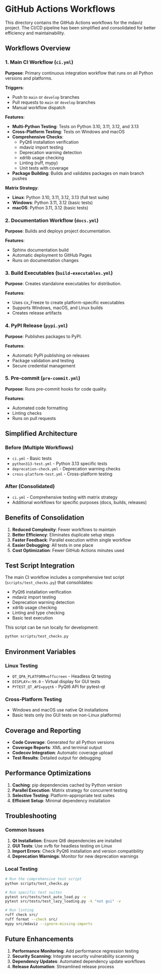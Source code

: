 # GitHub Actions Workflows

This directory contains the GitHub Actions workflows for the mdaviz project. The CI/CD pipeline has been simplified and consolidated for better efficiency and maintainability.

## Workflows Overview

### 1. Main CI Workflow (`ci.yml`)
**Purpose**: Primary continuous integration workflow that runs on all Python versions and platforms.

**Triggers**:
- Push to `main` or `develop` branches
- Pull requests to `main` or `develop` branches
- Manual workflow dispatch

**Features**:
- **Multi-Python Testing**: Tests on Python 3.10, 3.11, 3.12, and 3.13
- **Cross-Platform Testing**: Tests on Windows and macOS
- **Comprehensive Checks**:
  - PyQt6 installation verification
  - mdaviz import testing
  - Deprecation warning detection
  - xdrlib usage checking
  - Linting (ruff, mypy)
  - Unit tests with coverage
- **Package Building**: Builds and validates packages on main branch pushes

**Matrix Strategy**:
- **Linux**: Python 3.10, 3.11, 3.12, 3.13 (full test suite)
- **Windows**: Python 3.11, 3.12 (basic tests)
- **macOS**: Python 3.11, 3.12 (basic tests)

### 2. Documentation Workflow (`docs.yml`)
**Purpose**: Builds and deploys project documentation.

**Features**:
- Sphinx documentation build
- Automatic deployment to GitHub Pages
- Runs on documentation changes

### 3. Build Executables (`build-executables.yml`)
**Purpose**: Creates standalone executables for distribution.

**Features**:
- Uses cx_Freeze to create platform-specific executables
- Supports Windows, macOS, and Linux builds
- Creates release artifacts

### 4. PyPI Release (`pypi.yml`)
**Purpose**: Publishes packages to PyPI.

**Features**:
- Automatic PyPI publishing on releases
- Package validation and testing
- Secure credential management

### 5. Pre-commit (`pre-commit.yml`)
**Purpose**: Runs pre-commit hooks for code quality.

**Features**:
- Automated code formatting
- Linting checks
- Runs on pull requests

## Simplified Architecture

### Before (Multiple Workflows)
- `ci.yml` - Basic tests
- `python313-test.yml` - Python 3.13 specific tests
- `deprecation-check.yml` - Deprecation warning checks
- `cross-platform-test.yml` - Cross-platform testing

### After (Consolidated)
- `ci.yml` - Comprehensive testing with matrix strategy
- Additional workflows for specific purposes (docs, builds, releases)

## Benefits of Consolidation

1. **Reduced Complexity**: Fewer workflows to maintain
2. **Better Efficiency**: Eliminates duplicate setup steps
3. **Faster Feedback**: Parallel execution within single workflow
4. **Easier Debugging**: All tests in one place
5. **Cost Optimization**: Fewer GitHub Actions minutes used

## Test Script Integration

The main CI workflow includes a comprehensive test script (`scripts/test_checks.py`) that consolidates:
- PyQt6 installation verification
- mdaviz import testing
- Deprecation warning detection
- xdrlib usage checking
- Linting and type checking
- Basic test execution

This script can be run locally for development:
```bash
python scripts/test_checks.py
```

## Environment Variables

### Linux Testing
- `QT_QPA_PLATFORM=offscreen` - Headless Qt testing
- `DISPLAY=:99.0` - Virtual display for GUI tests
- `PYTEST_QT_API=pyqt6` - PyQt6 API for pytest-qt

### Cross-Platform Testing
- Windows and macOS use native Qt installations
- Basic tests only (no GUI tests on non-Linux platforms)

## Coverage and Reporting

- **Code Coverage**: Generated for all Python versions
- **Coverage Reports**: XML and terminal output
- **Codecov Integration**: Automatic coverage upload
- **Test Results**: Detailed output for debugging

## Performance Optimizations

1. **Caching**: pip dependencies cached by Python version
2. **Parallel Execution**: Matrix strategy for concurrent testing
3. **Selective Testing**: Platform-appropriate test suites
4. **Efficient Setup**: Minimal dependency installation

## Troubleshooting

### Common Issues
1. **Qt Installation**: Ensure Qt6 dependencies are installed
2. **GUI Tests**: Use xvfb for headless testing on Linux
3. **Import Errors**: Check PyQt6 installation and version compatibility
4. **Deprecation Warnings**: Monitor for new deprecation warnings

### Local Testing
```bash
# Run the comprehensive test script
python scripts/test_checks.py

# Run specific test suites
pytest src/tests/test_auto_load.py -v
pytest src/tests/test_lazy_loading.py -k "not gui" -v

# Run linting
ruff check src/
ruff format --check src/
mypy src/mdaviz --ignore-missing-imports
```

## Future Enhancements

1. **Performance Monitoring**: Add performance regression testing
2. **Security Scanning**: Integrate security vulnerability scanning
3. **Dependency Updates**: Automated dependency update workflows
4. **Release Automation**: Streamlined release process 